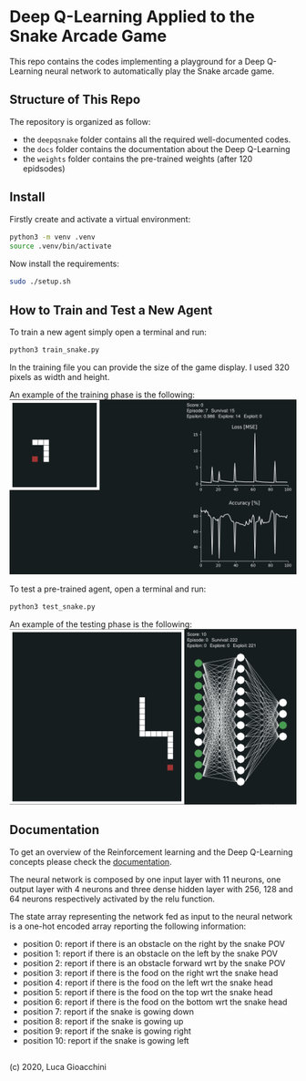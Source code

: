 # Deep Q-Learning Applied to the Snake Arcade Game
This repo contains the codes implementing a playground for a Deep Q-Learning neural network to automatically play the Snake arcade game.

## Structure of This Repo
The repository is organized as follow:
- the `deepqsnake` folder contains all the required well-documented codes.
- the `docs` folder contains the documentation about the Deep Q-Learning
- the `weights` folder contains the pre-trained weights (after 120 epidsodes)

## Install
Firstly create and activate a virtual environment:
```bash
python3 -m venv .venv
source .venv/bin/activate
```

Now install the requirements:
```bash
sudo ./setup.sh
```

## How to Train and Test a New Agent
To train a new agent simply open a terminal and run:
```bash
python3 train_snake.py
```
In the training file you can provide the size of the game display. I used 320 pixels as width and height.

An example of the training phase is the following:  
![Example of the training phase](docs/train.png)  

To test a pre-trained agent, open a terminal and run:
```bash
python3 test_snake.py
```

An example of the testing phase is the following:  
![Example of the testing phase](docs/test.png)

## Documentation
To get an overview of the Reinforcement learning and the Deep Q-Learning concepts please check the [documentation](docs/DeepQLearning.ipynb).  

The neural network is composed by one input layer with 11 neurons, one output layer with 4 neurons and three dense hidden layer with 256, 128 and 64 neurons respectively activated by the relu function.  

The state array representing the network fed as input to the neural network is a one-hot encoded array reporting the following information:
- position 0: report if there is an obstacle on the right by the snake POV
- position 1: report if there is an obstacle on the left by the snake POV
- position 2: report if there is an obstacle forward wrt by the snake POV
- position 3: report if there is the food on the right wrt the snake head
- position 4: report if there is the food on the left wrt the snake head
- position 5: report if there is the food on the top wrt the snake head
- position 6: report if there is the food on the bottom wrt the snake head
- position 7: report if the snake is gowing down
- position 8: report if the snake is gowing up
- position 9: report if the snake is gowing right
- position 10: report if the snake is gowing left  

##

(c) 2020, Luca Gioacchini
